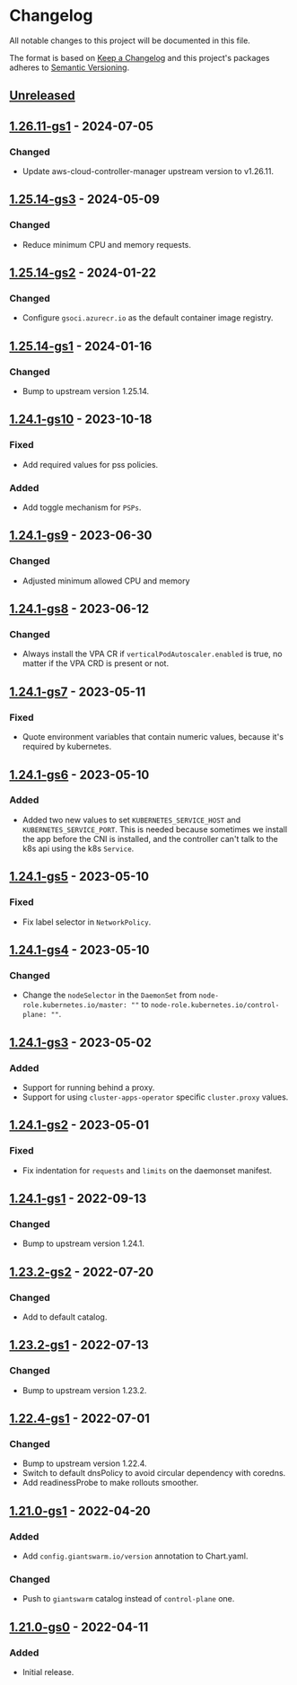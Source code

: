 # Changelog

All notable changes to this project will be documented in this file.

The format is based on [Keep a Changelog](http://keepachangelog.com/en/1.0.0/)
and this project's packages adheres to [Semantic Versioning](http://semver.org/spec/v2.0.0.html).

## [Unreleased]

## [1.26.11-gs1] - 2024-07-05

### Changed

- Update aws-cloud-controller-manager upstream version to v1.26.11.

## [1.25.14-gs3] - 2024-05-09

### Changed

- Reduce minimum CPU and memory requests.

## [1.25.14-gs2] - 2024-01-22

### Changed

- Configure `gsoci.azurecr.io` as the default container image registry.

## [1.25.14-gs1] - 2024-01-16

### Changed

- Bump to upstream version 1.25.14.

## [1.24.1-gs10] - 2023-10-18

### Fixed

- Add required values for pss policies.

### Added

- Add toggle mechanism for `PSPs`.

## [1.24.1-gs9] - 2023-06-30

### Changed

- Adjusted minimum allowed CPU and memory

## [1.24.1-gs8] - 2023-06-12

### Changed

- Always install the VPA CR if `verticalPodAutoscaler.enabled` is true, no matter if the VPA CRD is present or not.

## [1.24.1-gs7] - 2023-05-11

### Fixed

- Quote environment variables that contain numeric values, because it's required by kubernetes.

## [1.24.1-gs6] - 2023-05-10

### Added

- Added two new values to set `KUBERNETES_SERVICE_HOST` and `KUBERNETES_SERVICE_PORT`. This is needed because sometimes we install the app before the CNI is installed, and the controller can't talk to the k8s api using the k8s `Service`.

## [1.24.1-gs5] - 2023-05-10

### Fixed

- Fix label selector in `NetworkPolicy`.

## [1.24.1-gs4] - 2023-05-10

### Changed

- Change the `nodeSelector` in the `DaemonSet` from `node-role.kubernetes.io/master: ""` to `node-role.kubernetes.io/control-plane: ""`.

## [1.24.1-gs3] - 2023-05-02

### Added

- Support for running behind a proxy.
- Support for using `cluster-apps-operator` specific `cluster.proxy` values.

## [1.24.1-gs2] - 2023-05-01

### Fixed

- Fix indentation for `requests` and `limits` on the daemonset manifest.

## [1.24.1-gs1] - 2022-09-13

### Changed

- Bump to upstream version 1.24.1.

## [1.23.2-gs2] - 2022-07-20

### Changed

- Add to default catalog.

## [1.23.2-gs1] - 2022-07-13

### Changed

- Bump to upstream version 1.23.2.

## [1.22.4-gs1] - 2022-07-01

### Changed

- Bump to upstream version 1.22.4.
- Switch to default dnsPolicy to avoid circular dependency with coredns.
- Add readinessProbe to make rollouts smoother.

## [1.21.0-gs1] - 2022-04-20

### Added

- Add `config.giantswarm.io/version` annotation to Chart.yaml.

### Changed

- Push to `giantswarm` catalog instead of `control-plane` one.

## [1.21.0-gs0] - 2022-04-11

### Added

- Initial release.

[Unreleased]: https://github.com/giantswarm/aws-cloud-controller-manager-app/compare/v1.26.11-gs1...HEAD
[1.26.11-gs1]: https://github.com/giantswarm/aws-cloud-controller-manager-app/compare/v1.25.14-gs3...v1.26.11-gs1
[1.25.14-gs3]: https://github.com/giantswarm/aws-cloud-controller-manager-app/compare/v1.25.14-gs2...v1.25.14-gs3
[1.25.14-gs2]: https://github.com/giantswarm/aws-cloud-controller-manager-app/compare/v1.25.14-gs1...v1.25.14-gs2
[1.25.14-gs1]: https://github.com/giantswarm/aws-cloud-controller-manager-app/compare/v1.24.1-gs10...v1.25.14-gs1
[1.24.1-gs10]: https://github.com/giantswarm/aws-cloud-controller-manager-app/compare/v1.24.1-gs9...v1.24.1-gs10
[1.24.1-gs9]: https://github.com/giantswarm/aws-cloud-controller-manager-app/compare/v1.24.1-gs8...v1.24.1-gs9
[1.24.1-gs8]: https://github.com/giantswarm/aws-cloud-controller-manager-app/compare/v1.24.1-gs7...v1.24.1-gs8
[1.24.1-gs7]: https://github.com/giantswarm/aws-cloud-controller-manager-app/compare/v1.24.1-gs6...v1.24.1-gs7
[1.24.1-gs6]: https://github.com/giantswarm/aws-cloud-controller-manager-app/compare/v1.24.1-gs5...v1.24.1-gs6
[1.24.1-gs5]: https://github.com/giantswarm/aws-cloud-controller-manager-app/compare/v1.24.1-gs4...v1.24.1-gs5
[1.24.1-gs4]: https://github.com/giantswarm/aws-cloud-controller-manager-app/compare/v1.24.1-gs3...v1.24.1-gs4
[1.24.1-gs3]: https://github.com/giantswarm/aws-cloud-controller-manager-app/compare/v1.24.1-gs2...v1.24.1-gs3
[1.24.1-gs2]: https://github.com/giantswarm/aws-cloud-controller-manager-app/compare/v1.24.1-gs1...v1.24.1-gs2
[1.24.1-gs1]: https://github.com/giantswarm/aws-cloud-controller-manager-app/compare/v1.23.2-gs2...v1.24.1-gs1
[1.23.2-gs2]: https://github.com/giantswarm/aws-cloud-controller-manager-app/compare/v1.23.2-gs1...v1.23.2-gs2
[1.23.2-gs1]: https://github.com/giantswarm/aws-cloud-controller-manager-app/compare/v1.22.4-gs1...v1.23.2-gs1
[1.22.4-gs1]: https://github.com/giantswarm/aws-cloud-controller-manager-app/compare/v1.21.0-gs1...v1.22.4-gs1
[1.21.0-gs1]: https://github.com/giantswarm/aws-cloud-controller-manager-app/compare/v1.21.0-gs0...v1.21.0-gs1
[1.21.0-gs0]: https://github.com/giantswarm/aws-cloud-controller-manager-app/compare/v0.0.0...v1.21.0-gs0
